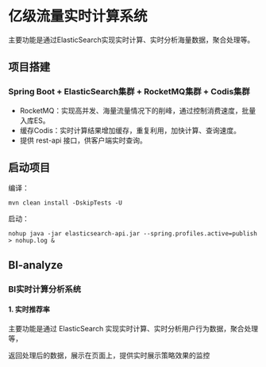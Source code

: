 # 亿级流量实时计算系统

主要功能是通过ElasticSearch实现实时计算、实时分析海量数据，聚合处理等。

## 项目搭建

### Spring Boot + ElasticSearch集群 + RocketMQ集群 + Codis集群

- RocketMQ：实现高并发、海量流量情况下的削峰，通过控制消费速度，批量入库ES。
- 缓存Codis：实时计算结果增加缓存，重复利用，加快计算、查询速度。
- 提供 rest-api 接口，供客户端实时查询。


## 启动项目

编译： 
````
mvn clean install -DskipTests -U
````
启动：
````
nohup java -jar elasticsearch-api.jar --spring.profiles.active=publish > nohup.log & 
````

## BI-analyze

### BI实时计算分析系统

#### 1. 实时推荐率

主要功能是通过 ElasticSearch 实现实时计算、实时分析用户行为数据，聚合处理等，

返回处理后的数据，展示在页面上，提供实时展示策略效果的监控
